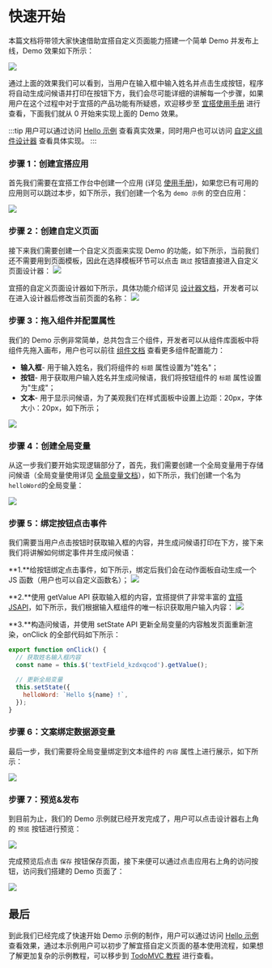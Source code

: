 # 快速开始

本篇文档将带领大家快速借助宜搭自定义页面能力搭建一个简单 Demo 并发布上线，Demo 效果如下所示：

![](https://tianshu-vpc.oss-cn-shanghai.aliyuncs.com/58f2a1bd-4ca0-4200-8e89-25fe6998f2dc.gif)

通过上面的效果我们可以看到，当用户在输入框中输入姓名并点击生成按钮，程序将自动生成问候语并打印在按钮下方，我们会尽可能详细的讲解每一个步骤，如果用户在这个过程中对于宜搭的产品功能有所疑惑，欢迎移步至 [宜搭使用手册](https://docs.aliwork.com/docs/yida_support/ytzzua) 进行查看，下面我们就从 0 开始来实现上面的 Demo 效果。

:::tip
用户可以通过访问 [Hello 示例](https://www.aliwork.com/o/demo/hello) 查看真实效果，同时用户也可以访问 [自定义组件设计器](https://www.aliwork.com/developer/designer?formUuid=hello-v2) 查看具体实现。
:::

### 步骤 1：创建宜搭应用

首先我们需要在宜搭工作台中创建一个应用 (详见 [使用手册](https://docs.aliwork.com/docs/yida_support/_1/oncnoy))，如果您已有可用的应用则可以跳过本步，如下所示，我们创建一个名为 `demo 示例` 的空白应用：

![](https://img.alicdn.com/imgextra/i3/O1CN016C26Ri1Nq0Mj6ivdu_!!6000000001620-2-tps-3582-2016.png_.webp)

### 步骤 2：创建自定义页面

接下来我们需要创建一个自定义页面来实现 Demo 的功能，如下所示，当前我们还不需要用到页面模板，因此在选择模板环节可以点击 `跳过` 按钮直接进入自定义页面设计器：
![](https://img.alicdn.com/imgextra/i1/O1CN0153CNML21k7ufobwfb_!!6000000007022-2-tps-3582-1374.png_.webp)

宜搭的自定义页面设计器如下所示，具体功能介绍详见 [设计器文档](/docs/guide/designer.md)，开发者可以在进入设计器后修改当前页面的名称：
![](https://img.alicdn.com/imgextra/i1/O1CN0157eG1X1h6TIqepd9J_!!6000000004228-2-tps-3582-2018.png_.webp)

### 步骤 3：拖入组件并配置属性

我们的 Demo 示例非常简单，总共包含三个组件，开发者可以从组件库面板中将组件先拖入画布，用户也可以前往 [组件文档](/docs/components/layout/tabsLayout.mdx) 查看更多组件配置能力：

- **输入框**- 用于输入姓名，我们将组件的 `标题` 属性设置为"姓名"；
- **按钮**- 用于获取用户输入姓名并生成问候语，我们将按钮组件的 `标题` 属性设置为"生成"；
- **文本**- 用于显示问候语，为了美观我们在样式面板中设置上边距：20px，字体大小：20px，如下所示；

![](https://img.alicdn.com/imgextra/i2/O1CN01vvvb9k1MoLJGeHACc_!!6000000001481-2-tps-3582-2018.png_.webp)

### 步骤 4：创建全局变量

从这一步我们要开始实现逻辑部分了，首先，我们需要创建一个全局变量用于存储问候语（全局变量使用详见 [全局变量文档](/docs/guide/concept/state.md)），如下所示，我们创建一个名为`helloWord`的全局变量：

![](https://img.alicdn.com/imgextra/i4/O1CN01TJtxqW1FchwARVEwE_!!6000000000508-2-tps-3582-2018.png_.webp)

### 步骤 5：绑定按钮点击事件

我们需要当用户点击按钮时获取输入框的内容，并生成问候语打印在下方，接下来我们将讲解如何绑定事件并生成问候语：

**1.**给按钮绑定点击事件，如下所示，绑定后我们会在动作面板自动生成一个 JS 函数（用户也可以自定义函数名）；
![](https://img.alicdn.com/imgextra/i4/O1CN01Ze2WLF1JzO0tSirUP_!!6000000001099-2-tps-3582-2018.png_.webp)

**2.**使用 getValue API 获取输入框的内容，宜搭提供了非常丰富的 [宜搭JSAPI](/docs/api/yidaAPI)，如下所示，我们根据输入框组件的唯一标识获取用户输入内容：
![](https://img.alicdn.com/imgextra/i1/O1CN01m69xD21CjAgJM5Tup_!!6000000000116-2-tps-3582-2018.png_.webp)

**3.**构造问候语，并使用 setState API 更新全局变量的内容触发页面重新渲染，onClick 的全部代码如下所示：

```js
export function onClick() {
  // 获取姓名输入框内容
  const name = this.$('textField_kzdxqcod').getValue();

  // 更新全局变量
  this.setState({
    helloWord: `Hello ${name} !`,
  });
}
```

### 步骤 6：文案绑定数据源变量

最后一步，我们需要将全局变量绑定到文本组件的 `内容` 属性上进行展示，如下所示：

![](https://img.alicdn.com/imgextra/i4/O1CN01doImZM1lZYvJOZfvD_!!6000000004833-2-tps-3582-2016.png_.webp)

### 步骤 7：预览&发布

到目前为止，我们的 Demo 示例就已经开发完成了，用户可以点击设计器右上角的 `预览` 按钮进行预览：

![](https://img.alicdn.com/imgextra/i3/O1CN01IJpCx81mwkaqmcHCI_!!6000000005019-2-tps-3582-856.png_.webp)

完成预览后点击 `保存` 按钮保存页面，接下来便可以通过点击应用右上角的访问按钮，访问我们搭建的 Demo 页面了：

![](https://img.alicdn.com/imgextra/i3/O1CN01wd0auW1rQl0HXLjZ3_!!6000000005626-2-tps-3582-792.png_.webp)

## 最后

到此我们已经完成了快速开始 Demo 示例的制作，用户可以通过访问 [Hello 示例](https://www.aliwork.com/o/demo/hello) 查看效果，通过本示例用户可以初步了解宜搭自定义页面的基本使用流程，如果想了解更加复杂的示例教程，可以移步到 [TodoMVC 教程](tutorial/todoMVC.md) 进行查看。
